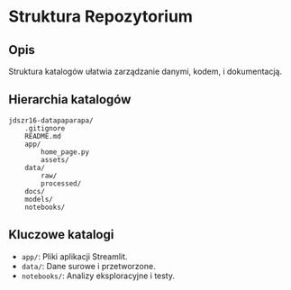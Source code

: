 
# Struktura Repozytorium

## Opis
Struktura katalogów ułatwia zarządzanie danymi, kodem, i dokumentacją.

## Hierarchia katalogów
```
jdszr16-datapaparapa/
    .gitignore
    README.md
    app/
        home_page.py
        assets/
    data/
        raw/
        processed/
    docs/
    models/
    notebooks/
```

## Kluczowe katalogi
- `app/`: Pliki aplikacji Streamlit.
- `data/`: Dane surowe i przetworzone.
- `notebooks/`: Analizy eksploracyjne i testy.
